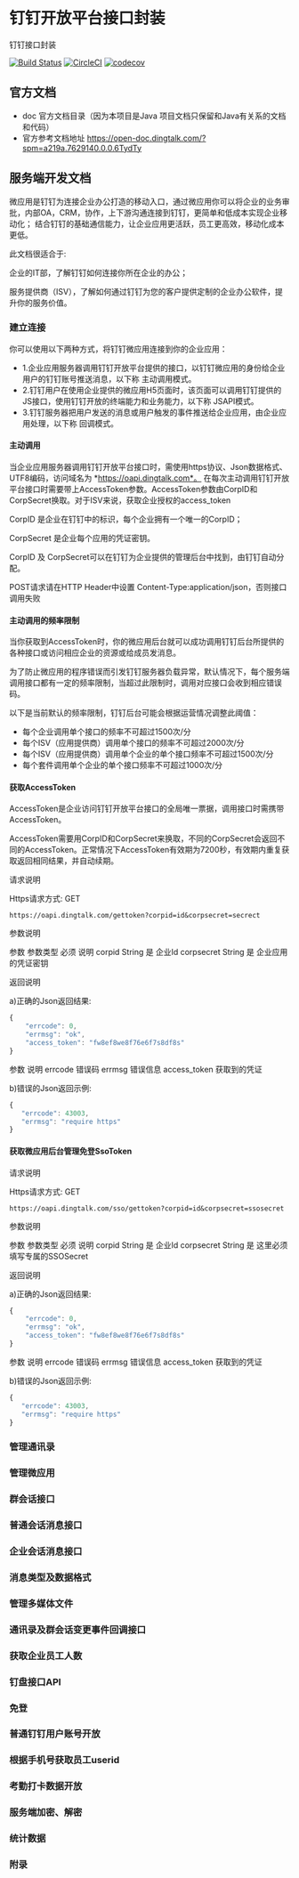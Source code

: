 # 钉钉开放平台接口封装
钉钉接口封装

[![Build Status](https://travis-ci.org/mallog/mohoo-dingtalk.svg?branch=master)](https://travis-ci.org/mallog/mohoo-dingtalk)
[![CircleCI](https://circleci.com/gh/mallog/mohoo-dingtalk.svg?style=svg)](https://circleci.com/gh/mallog/mohoo-dingtalk)
[![codecov](https://codecov.io/gh/mallog/mohoo-dingtalk/branch/master/graph/badge.svg)](https://codecov.io/gh/mallog/mohoo-dingtalk)

## 官方文档
- doc 官方文档目录（因为本项目是Java 项目文档只保留和Java有关系的文档和代码）
- 官方参考文档地址 https://open-doc.dingtalk.com/?spm=a219a.7629140.0.0.6TydTy

## 服务端开发文档
微应用是钉钉为连接企业办公打造的移动入口，通过微应用你可以将企业的业务审批，内部OA，CRM，协作，上下游沟通连接到钉钉，更简单和低成本实现企业移动化； 结合钉钉的基础通信能力，让企业应用更活跃，员工更高效，移动化成本更低。

此文档很适合于:

企业的IT部，了解钉钉如何连接你所在企业的办公；

服务提供商（ISV），了解如何通过钉钉为您的客户提供定制的企业办公软件，提升你的服务价值。

### 建立连接
你可以使用以下两种方式，将钉钉微应用连接到你的企业应用：

* 1.企业应用服务器调用钉钉开放平台提供的接口，以钉钉微应用的身份给企业用户的钉钉账号推送消息，以下称 主动调用模式。
* 2.钉钉用户在使用企业提供的微应用H5页面时，该页面可以调用钉钉提供的JS接口，使用钉钉开放的终端能力和业务能力，以下称 JSAPI模式。
* 3.钉钉服务器把用户发送的消息或用户触发的事件推送给企业应用，由企业应用处理，以下称 回调模式。

#### 主动调用
当企业应用服务器调用钉钉开放平台接口时，需使用https协议、Json数据格式、UTF8编码，访问域名为 *https://oapi.dingtalk.com*。
在每次主动调用钉钉开放平台接口时需要带上AccessToken参数。AccessToken参数由CorpID和CorpSecret换取。对于ISV来说，获取企业授权的access_token

CorpID 是企业在钉钉中的标识，每个企业拥有一个唯一的CorpID；

CorpSecret 是企业每个应用的凭证密钥。

CorpID 及 CorpSecret可以在钉钉为企业提供的管理后台中找到，由钉钉自动分配。

POST请求请在HTTP Header中设置 Content-Type:application/json，否则接口调用失败

#### 主动调用的频率限制
当你获取到AccessToken时，你的微应用后台就可以成功调用钉钉后台所提供的各种接口或访问相应企业的资源或给成员发消息。

为了防止微应用的程序错误而引发钉钉服务器负载异常，默认情况下，每个服务端调用接口都有一定的频率限制，当超过此限制时，调用对应接口会收到相应错误码。

以下是当前默认的频率限制，钉钉后台可能会根据运营情况调整此阈值：
* 每个企业调用单个接口的频率不可超过1500次/分
* 每个ISV（应用提供商）调用单个接口的频率不可超过2000次/分
* 每个ISV（应用提供商）调用单个企业的单个接口频率不可超过1500次/分
* 每个套件调用单个企业的单个接口频率不可超过1000次/分

#### 获取AccessToken
AccessToken是企业访问钉钉开放平台接口的全局唯一票据，调用接口时需携带AccessToken。

AccessToken需要用CorpID和CorpSecret来换取，不同的CorpSecret会返回不同的AccessToken。正常情况下AccessToken有效期为7200秒，有效期内重复获取返回相同结果，并自动续期。

请求说明

Https请求方式: GET
```
https://oapi.dingtalk.com/gettoken?corpid=id&corpsecret=secrect
```
参数说明

参数	参数类型	必须	说明
corpid	String	是	企业Id
corpsecret	String	是	企业应用的凭证密钥

返回说明

a)正确的Json返回结果:
```javascript
{
    "errcode": 0,
    "errmsg": "ok",
    "access_token": "fw8ef8we8f76e6f7s8df8s"
}
```
参数	说明
errcode	错误码
errmsg	错误信息
access_token	获取到的凭证

b)错误的Json返回示例:
```javascript
{
   "errcode": 43003,
   "errmsg": "require https"
}
```
#### 获取微应用后台管理免登SsoToken
请求说明

Https请求方式: GET
```
https://oapi.dingtalk.com/sso/gettoken?corpid=id&corpsecret=ssosecret
```
参数说明

参数	参数类型	必须	说明
corpid	String	是	企业Id
corpsecret	String	是	这里必须填写专属的SSOSecret

返回说明

a)正确的Json返回结果:
```javascript
{
    "errcode": 0,
    "errmsg": "ok",
    "access_token": "fw8ef8we8f76e6f7s8df8s"
}
```
参数	说明
errcode	错误码
errmsg	错误信息
access_token	获取到的凭证

b)错误的Json返回示例:
```javascript
{
   "errcode": 43003,
   "errmsg": "require https"
}
```

### 管理通讯录
### 管理微应用
### 群会话接口
### 普通会话消息接口
### 企业会话消息接口
### 消息类型及数据格式
### 管理多媒体文件
### 通讯录及群会话变更事件回调接口
### 获取企业员工人数
### 钉盘接口API
### 免登
### 普通钉钉用户账号开放
### 根据手机号获取员工userid
### 考勤打卡数据开放
### 服务端加密、解密
### 统计数据
### 附录
